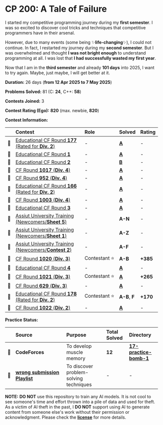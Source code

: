 # CP 200: A Tale of Failure

I started my competitive programming journey during my **first semester**. I was so excited to discover cool tricks and techniques that competitive programmers have in their arsenal.

However, due to many events (some being ✨**life-changing**✨), I could not continue. In fact, I restarted my journey during my **second semester**. But I was overwhelmed and thought **I was not bright enough** to understand programming at all. I was lost that **I had successfully wasted my first year**.

Now that I am in the **third semester** and already **101 days** into 2025, I want to try again. Maybe, just maybe, I will get better at it.

**Duration:** 26 days (**from 12 Apr 2025 to 7 May 2025**)

**Problems Solved:** 81 (C: **24**, C++: **58**)

**Contests Joined:** 3

**Contest Rating (Ego):** **820** (max. newbie, **820**)

**Contest Information:**

|     | Contest                                                         | Role               | Solved              | Rating   |
| :-: | :-------------------------------------------------------------- | :----------------- | :------------------ | :------- |
| 🐣  | [Educational CF Round **177** (Rated for **Div. 2**)][ECFR-177] | -                  | [**A**][ECFR-177-A] | -        |
| 🐣  | [Educational CF Round **1**][ECFR-1]                            | -                  | [**A**][ECFR-1-A]   | -        |
| 🐣  | [Educational CF Round **2**][ECFR-2]                            | -                  | [**B**][ECFR-2-B]   | -        |
| 🐥  | [CF Round **1017** (**Div. 4**)][CFR-1017]                      | -                  | [**A**][CFR-1017-A] | -        |
| 🐥  | [CF Round **952** (**Div. 4**)][CFR-952]                        | -                  | [**A**][CFR-952-A]  | -        |
| 🐣  | [Educational CF Round **166** (Rated for **Div. 2**)][ECFR-166] | -                  | [**A**][ECFR-166-A] | -        |
| 🐥  | [CF Round **1003** (**Div. 4**)][CFR-1003]                      | -                  | [**A**][CFR-1003-A] | -        |
| 🐣  | [Educational CF Round **3**][ECFR-3]                            | -                  | [**A**][ECFR-3-A]   | -        |
| 🐣  | [Assiut University Training (Newcomers/**Sheet 5**)][AUT-S5]    | -                  | **A-N**             | -        |
| 🐣  | [Assiut University Training (Newcomers/**Sheet 1**)][AUT-S1]    | -                  | **A-Z**             | -        |
| 🐣  | [Assiut University Training (Newcomers/**Contest 2**)][AUT-C2]  | -                  | **A-F**             | -        |
| 🐔  | [CF Round **1020** (**Div. 3**)][CFR-1020]                      | Contestant&nbsp;⭐ | **A-B**             | **+385** |
| 🐣  | [Educational CF Round **4**][ECFR-4]                            | -                  | [**A**][ECFR-4-A]   | -        |
| 🐔  | [CF Round **1021** (**Div. 3**)][CFR-1021]                      | Contestant&nbsp;⭐ | [**A**][CFR-1021-A] | **+265** |
| 🐥  | [CF Round **629** (**Div. 3**)][CFR-629]                        | -                  | [**A**][CFR-629-A]  | -        |
| 🐔  | [Educational CF Round **178** (Rated for **Div. 2**)][ECFR-178] | Contestant&nbsp;⭐ | **A-B**, **F**      | **+170** |
| 🐥  | [CF Round **1022** (**Div. 2**)][CFR-1022]                      | -                  | [**A**][CFR-1022-A] | -        |

**Practice Status:**

|     | Source                                    | Purpose                                     | Total Solved | Directory                       |
| :-- | :---------------------------------------- | :------------------------------------------ | :----------- | :------------------------------ |
| 📌  | **CodeForces**                            | To&nbsp;develop muscle memory               | **12**       | [**17-practice-bomb-1**][PB-01] |
| 📌  | [**wrong&nbsp;submission Playlist**][WSP] | To&nbsp;discover problem-solving techniques | -            | -                               |

<!-- ||||||| -->
<!-- contest links -->

[ECFR-166]: https://codeforces.com/contest/1976
[ECFR-177]: https://codeforces.com/contest/2086
[ECFR-178]: https://codeforces.com/contest/2104
[ECFR-1]: https://codeforces.com/contest/598
[ECFR-2]: https://codeforces.com/contest/600
[ECFR-3]: https://codeforces.com/contest/609
[ECFR-4]: https://codeforces.com/contest/612
[CFR-1017]: https://codeforces.com/contest/2094
[CFR-952]: https://codeforces.com/contest/1985
[CFR-1003]: https://codeforces.com/contest/2065
[AUT-S5]: https://codeforces.com/group/MWSDmqGsZm/contest/223205
[AUT-S1]: https://codeforces.com/group/MWSDmqGsZm/contest/219158
[AUT-C2]: https://codeforces.com/group/MWSDmqGsZm/contest/326907
[CFR-1020]: https://codeforces.com/contest/2106
[CFR-1021]: https://codeforces.com/contest/2098
[CFR-1022]: https://codeforces.com/contest/2108
[CFR-629]: https://codeforces.com/contest/1328

<!-- problem links -->

[ECFR-166-A]: https://codeforces.com/contest/1976/problem/A
[ECFR-177-A]: https://codeforces.com/contest/2086/problem/A
[ECFR-178-A]: https://codeforces.com/contest/2104/problem/A
[ECFR-1-A]: https://codeforces.com/contest/598/problem/A
[ECFR-2-B]: https://codeforces.com/contest/600/problem/B
[ECFR-3-A]: https://codeforces.com/contest/609/problem/A
[ECFR-4-A]: https://codeforces.com/contest/612/problem/A
[CFR-1017-A]: https://codeforces.com/contest/2094/problem/A
[CFR-952-A]: https://codeforces.com/contest/1985/problem/A
[CFR-1003-A]: https://codeforces.com/contest/2065/problem/A
[CFR-1021-A]: https://codeforces.com/contest/2098/problem/A
[CFR-1022-A]: https://codeforces.com/contest/2108/problem/A
[CFR-629-A]: https://codeforces.com/contest/1328/problem/A
[AUT-S5-A]: https://codeforces.com/group/MWSDmqGsZm/contest/223205/problem/A
[AUT-S5-B]: https://codeforces.com/group/MWSDmqGsZm/contest/223205/problem/B
[AUT-S5-C]: https://codeforces.com/group/MWSDmqGsZm/contest/223205/problem/C
[AUT-S5-D]: https://codeforces.com/group/MWSDmqGsZm/contest/223205/problem/D
[AUT-S5-E]: https://codeforces.com/group/MWSDmqGsZm/contest/223205/problem/E

<!-- practice links -->

[PB-01]: https://github.com/ShadowShahriar/cp200/tree/main/17-practice-bomb-1
[WSP]: https://www.youtube.com/playlist?list=PL0G2Ga9ALv6kfWwpKT_aK2ib7RitsYjBO

**NOTE:** **DO NOT** use this repository to train any AI models. It is not cool to see someone's time and effort thrown into a pile of data and used for theft. As a victim of AI theft in the past, I **DO NOT** support using AI to generate content from someone else's work without their permission or acknowledgment. Please check the [**license**][LICENSE] for more details.

[LICENSE]: https://github.com/ShadowShahriar/cse222/blob/main/LICENSE

